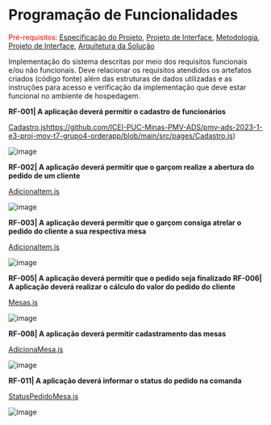 # Programação de Funcionalidades

<span style="color:red">Pré-requisitos: <a href="2-Especificação do Projeto.md"> Especificação do Projeto</a></span>, <a href="3-Projeto de Interface.md"> Projeto de Interface</a>, <a href="4-Metodologia.md"> Metodologia</a>, <a href="3-Projeto de Interface.md"> Projeto de Interface</a>, <a href="5-Arquitetura da Solução.md"> Arquitetura da Solução</a>

Implementação do sistema descritas por meio dos requisitos funcionais e/ou não funcionais. Deve relacionar os requisitos atendidos os artefatos criados (código fonte) além das estruturas de dados utilizadas e as instruções para acesso e verificação da implementação que deve estar funcional no ambiente de hospedagem.



**RF-001|	A aplicação deverá permitir o cadastro de funcionários**

[Cadastro.js](https://github.com/ICEI-PUC-Minas-PMV-ADS/pmv-ads-2023-1-e3-proj-mov-t7-grupo4-orderapp/blob/main/src/pages/Cadastro.js)https://github.com/ICEI-PUC-Minas-PMV-ADS/pmv-ads-2023-1-e3-proj-mov-t7-grupo4-orderapp/blob/main/src/pages/Cadastro.js)

![image](https://github.com/ICEI-PUC-Minas-PMV-ADS/pmv-ads-2023-1-e3-proj-mov-t7-grupo4-orderapp/assets/59944150/8e1ddd8f-c1c3-4dfe-a9ca-6698eea4b4c4)


**RF-002| A aplicação deverá permitir que o garçom realize a abertura do pedido de um cliente**

[AdicionaItem.js](https://github.com/ICEI-PUC-Minas-PMV-ADS/pmv-ads-2023-1-e3-proj-mov-t7-grupo4-orderapp/blob/650bcff29cdd2d5a28a75f0e4d8692565d3b60ca/src/pages/AdicionaItem.js)

![image](https://github.com/ICEI-PUC-Minas-PMV-ADS/pmv-ads-2023-1-e3-proj-mov-t7-grupo4-orderapp/assets/59944150/6b87a1da-5a11-454b-a214-e62504ee5580)


**RF-003| A aplicação deverá permitir que o garçom consiga atrelar o pedido do cliente a sua respectiva mesa**

[AdicionaItem.js](https://github.com/ICEI-PUC-Minas-PMV-ADS/pmv-ads-2023-1-e3-proj-mov-t7-grupo4-orderapp/blob/650bcff29cdd2d5a28a75f0e4d8692565d3b60ca/src/pages/AdicionaItem.js)

![image](https://github.com/ICEI-PUC-Minas-PMV-ADS/pmv-ads-2023-1-e3-proj-mov-t7-grupo4-orderapp/assets/59944150/c03c1183-adeb-4a6a-9d25-39d17e9e4e19)


**RF-005| A aplicação deverá permitir que o pedido seja finalizado**
**RF-006| A aplicação deverá realizar o cálculo do valor do pedido do cliente**

[Mesas.js](https://github.com/ICEI-PUC-Minas-PMV-ADS/pmv-ads-2023-1-e3-proj-mov-t7-grupo4-orderapp/blob/650bcff29cdd2d5a28a75f0e4d8692565d3b60ca/src/pages/Mesas.js)

![image](https://github.com/ICEI-PUC-Minas-PMV-ADS/pmv-ads-2023-1-e3-proj-mov-t7-grupo4-orderapp/assets/59944150/4aec84fd-1da2-4ea8-b08c-2ef4a6d3ee5b)


**RF-008| A aplicação deverá permitir cadastramento das mesas**

[AdicionaMesa.js](https://github.com/ICEI-PUC-Minas-PMV-ADS/pmv-ads-2023-1-e3-proj-mov-t7-grupo4-orderapp/blob/650bcff29cdd2d5a28a75f0e4d8692565d3b60ca/src/pages/AdicionaMesa.js)

![image](https://github.com/ICEI-PUC-Minas-PMV-ADS/pmv-ads-2023-1-e3-proj-mov-t7-grupo4-orderapp/assets/59944150/f8c086db-b7b2-4c60-8b3d-8668a2e417b1)

**RF-011| A aplicação deverá informar o status do pedido na comanda**

[StatusPedidoMesa.js](https://github.com/ICEI-PUC-Minas-PMV-ADS/pmv-ads-2023-1-e3-proj-mov-t7-grupo4-orderapp/blob/650bcff29cdd2d5a28a75f0e4d8692565d3b60ca/src/pages/StatusPedidoMesa.js)

![image](https://github.com/ICEI-PUC-Minas-PMV-ADS/pmv-ads-2023-1-e3-proj-mov-t7-grupo4-orderapp/assets/59944150/72a5eff8-77d9-43b8-a48a-2c9cf361155d)




